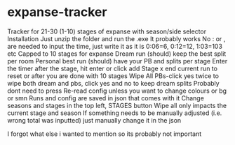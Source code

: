 # expanse-tracker
Tracker for 21-30 (1-10) stages of expanse with season/side selector
Installation
Just unzip the folder and run the .exe
It probably works
No : or , are needed to input the time, just write it as it is
0:06=6, 0:12=12, 1:03=103 etc
Capped to 10 stages for expanse
Dream run (should) keep the best split per room
Personal best run (should) have your PB and splits per stage
Enter the timer after the stage, hit enter or click add Stage x
end current run to reset or after you are done with 10 stages
Wipe All PBs-click yes twice to wipe both dream and pbs, click yes and no to keep dream splits
Probably dont need to press Re-read config unless you want to change colours or bg or smn
Runs and config are saved in json that comes with it
Change seasons and stages in the top left, STAGES button
Wipe all only impacts the current stage and season
If something needs to be manually adjusted (i.e. wrong total was inputted) just manually change it in the json

I forgot what else i wanted to mention so its probably not important
